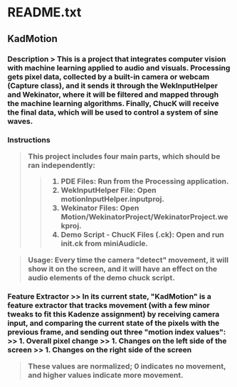
<h1> README.txt

<h2> KadMotion

<h3> Description 
> This is a project that integrates computer vision with machine learning applied to audio and visuals. Processing gets pixel data, collected by a built-in camera or webcam (Capture class), and it sends it through the WekInputHelper and Wekinator, where it will be filtered and mapped through the machine learning algorithms.
Finally, ChucK will receive the final data, which will be used to control a system of sine waves.

<h3> Instructions

> This project includes four main parts, which should be ran independently:
>>  1. PDE Files: Run from the Processing application.
>>  1. WekInputHelper File: Open motionInputHelper.inputproj.
>>  1. Wekinator Files: Open Motion/WekinatorProject/WekinatorProject.wekproj.
>>  1. Demo Script - ChucK Files (.ck): Open and run init.ck from miniAudicle.

> Usage: Every time the camera "detect" movement, it will show it on the screen, and it will have an effect on the audio elements of the demo chuck script.

<h3> Feature Extractor
>> In its current state, "KadMotion" is a feature extractor that tracks movement (with a few minor tweaks to fit this Kadenze assignment) by receiving camera input, and comparing the current state of the pixels with the previous frame, and sending out three "motion index values":
>> 1. Overall pixel change
>> 1. Changes on the left side of the screen
>> 1. Changes on the right side of the screen

> These values are normalized; 0 indicates no movement, and higher values indicate more movement.




